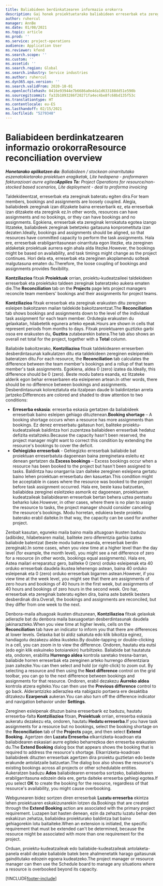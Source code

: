 ```yaml
---
title: Baliabideen berdinkatzearen informazio orokorra
description: Gai honek proiektuetarako baliabideen erreserbak eta zereginak bat datozela ziurtatzen lagunduko dizun informazioa eskaintzen du.
author: ruhercul
manager: AnnBe
ms.date: 01/08/2021
ms.topic: article
ms.prod: ''
ms.service: project-operations
audience: Application User
ms.reviewer: kfend
ms.search.scope: ''
ms.custom: ''
ms.assetid: ''
ms.search.region: Global
ms.search.industry: Service industries
ms.author: ruhercul
ms.dyn365.ops.version: ''
ms.search.validFrom: 2020-10-01
ms.openlocfilehash: 0416e93944e7b6686a0e4da1d633188dd51e590b
ms.sourcegitcommit: fa32b1893286f20271fa4ec4be8fc68bd135f53c
ms.translationtype: HT
ms.contentlocale: eu-ES
ms.lasthandoff: 02/15/2021
ms.locfileid: "5279348"
---
```

# <a name="resource-reconciliation-overview"></a><span data-ttu-id="af4f3-103">Baliabideen berdinkatzearen informazio orokorra</span><span class="sxs-lookup"><span data-stu-id="af4f3-103">Resource reconciliation overview</span></span>

<span data-ttu-id="af4f3-104">_**Honetarako aplikatzen da:** Baliabideen / stockean oinarritutako eszenatokietarako proiektuen eragiketak, Lite hedapena - proformaren fakturazioari aurre egitea_</span><span class="sxs-lookup"><span data-stu-id="af4f3-104">_**Applies To:** Project Operations for resource/non-stocked based scenarios, Lite deployment - deal to proforma invoicing_</span></span>

<span data-ttu-id="af4f3-105">Taldekideentzat, erreserbak eta zereginak bateratu egiten dira.</span><span class="sxs-lookup"><span data-stu-id="af4f3-105">For team members, bookings and assignments are loosely coupled.</span></span> <span data-ttu-id="af4f3-106">Alegia, baliabideek zereginak izan ditzakete baina erreserbarik ez, eta erreserbak izan ditzakete eta zereginik ez.</span><span class="sxs-lookup"><span data-stu-id="af4f3-106">In other words, resources can have assignments and no bookings, or they can have bookings and no assignments.</span></span> <span data-ttu-id="af4f3-107">Egokiena, erreserbak eta zereginak lerrokatuta egotea izango litzateke, baliabideek zereginak betetzeko gaitasuna konprometituta izan dezaten.</span><span class="sxs-lookup"><span data-stu-id="af4f3-107">Ideally, bookings and assignments should be aligned, so that resources have committed capacity to perform the task assignments.</span></span> <span data-ttu-id="af4f3-108">Hala ere, erreserbak erabilgarritasunean oinarrituta egon litezke, eta zereginen aldaketak proiektuak aurrera egin ahala alda litezke.</span><span class="sxs-lookup"><span data-stu-id="af4f3-108">However, the bookings might be based on availability, and task timings might change as the project continues.</span></span> <span data-ttu-id="af4f3-109">Hori dela eta, erreserbak eta zereginen akoplamendu solteak malgutasuna ematen du.</span><span class="sxs-lookup"><span data-stu-id="af4f3-109">Therefore, the loose coupling of bookings and assignments provides flexibility.</span></span>

<span data-ttu-id="af4f3-110">**Kontziliazioa** fitxak **Proiektuak** orrian, proiektu-kudeatzaileei taldekideen erreserbak eta proiektuko taldeen zereginak bateratzeko aukera ematen die.</span><span class="sxs-lookup"><span data-stu-id="af4f3-110">The **Reconciliation** tab on the **Projects** page lets project managers reconcile team members' bookings and their assignments for project teams.</span></span>

<span data-ttu-id="af4f3-111">**Kontziliazioa** fitxak erreserbak eta zereginak erakusten ditu zereginen esleipen bakoitzaren mailan taldekide bakoitzarentzat.</span><span class="sxs-lookup"><span data-stu-id="af4f3-111">The **Reconciliation** tab shows bookings and assignments down to the level of the individual task assignment for each team member.</span></span> <span data-ttu-id="af4f3-112">Ordutegia erakusten du gelaxkatan, hilabetetik egunera arteko epeak.</span><span class="sxs-lookup"><span data-stu-id="af4f3-112">Hours are shown in cells that represent periods from months to days.</span></span> <span data-ttu-id="af4f3-113">Fitxak proiektuaren guztizko garbi osoa ere erakusten du, **Guztira** zutabearekin batera.</span><span class="sxs-lookup"><span data-stu-id="af4f3-113">The tab also shows an overall net total for the project, together with a **Total** column.</span></span>

<span data-ttu-id="af4f3-114">Baliabide bakoitzerako, **Kontziliazioa** fitxak taldekidearen erreserben desberdintasunak kalkulatzen ditu eta taldekideen zereginen esleipenekin bateratzen ditu.</span><span class="sxs-lookup"><span data-stu-id="af4f3-114">For each resource, the **Reconciliation** tab calculates the difference between the team member's bookings and a rollup of that team member's task assignments.</span></span> <span data-ttu-id="af4f3-115">Egokiena, aldea 0 (zero) izatea da.</span><span class="sxs-lookup"><span data-stu-id="af4f3-115">Ideally, this difference should be 0 (zero).</span></span> <span data-ttu-id="af4f3-116">Beste modu batera esanda, ez litzateke alderik egon behar erreserbaren eta esleipenen artean.</span><span class="sxs-lookup"><span data-stu-id="af4f3-116">In other words, there should be no difference between bookings and assignments.</span></span> <span data-ttu-id="af4f3-117">Desberdintasunak koloreztatuta eta itzalpean daude bi baldintzetan arreta jartzeko:</span><span class="sxs-lookup"><span data-stu-id="af4f3-117">Differences are colored and shaded to draw attention to two conditions:</span></span>

- <span data-ttu-id="af4f3-118">**Erreserba eskasia**: erreserba eskasia gertatzen da baliabideek erreserbak baino esleipen gehiago dituztenean.</span><span class="sxs-lookup"><span data-stu-id="af4f3-118">**Booking shortage** – A booking shortage occurs when a resource has more assignments than bookings.</span></span> <span data-ttu-id="af4f3-119">Ez denez erreserbatu gaitasun hori, baliteke proiektu-kudeatzaileak baldintza hori zuzentzea baliabideen erreserbak hedatuz defizita estaltzeko.</span><span class="sxs-lookup"><span data-stu-id="af4f3-119">Because the capacity hasn't been reserved, the project manager might want to correct this condition by extending the resource's bookings to cover the deficit.</span></span>
- <span data-ttu-id="af4f3-120">**Gehiegizko erreserbak** - Gehiegizko erreserbak baliabide bat proiektuan erreserbatuta dagoenean baina zereginetara esleitu ez denean gertatzen da.</span><span class="sxs-lookup"><span data-stu-id="af4f3-120">**Excess bookings** – Excess bookings occur when a resource has been booked to the project but hasn't been assigned to tasks.</span></span> <span data-ttu-id="af4f3-121">Baldintza hau onargarria izan daiteke zereginen esleipena gertatu baino lehen proiektuan erreserbatu den kasuetan.</span><span class="sxs-lookup"><span data-stu-id="af4f3-121">This condition might be acceptable in cases where the resource was booked to the project before task assignment occurred.</span></span> <span data-ttu-id="af4f3-122">Hala ere, beste kasu batzuetan, baliabidea zereginei esleitzeko asmorik ez dagoenean, proiektuaren kudeatzaileak baliabidearen erreserbak bertan behera uztea pentsatu beharko luke.</span><span class="sxs-lookup"><span data-stu-id="af4f3-122">However, in other cases, where there is no plan to assign the resource to tasks, the project manager should consider canceling the resource's bookings.</span></span> <span data-ttu-id="af4f3-123">Modu horretan, edukiera beste proiektu baterako erabil daiteke.</span><span class="sxs-lookup"><span data-stu-id="af4f3-123">In that way, the capacity can be used for another project.</span></span>

<span data-ttu-id="af4f3-124">Zenbait kasutan, eguneko maila baino maila altuagoan ikusten baduzu (adibidez, hilabetearen maila), baliteke zero diferentzia garbia izatea baliabide batentzat (beste modu batera esanda, erreserbak berdin zereginak).</span><span class="sxs-lookup"><span data-stu-id="af4f3-124">In some cases, when you view time at a higher level than the day level (for example, the month level), you might see a net difference of zero for a resource (in other words, bookings equal assignments).</span></span> <span data-ttu-id="af4f3-125">Hala ere, Astea mailari erreparatuz gero, baliteke 0 (zero) orduko esleipenak eta 40 orduko erreserbak daudela ikustea lehenengo astean, baina 40 orduko esleipenak eta 0 (zero) orduko erreserbak bigarren astean.</span><span class="sxs-lookup"><span data-stu-id="af4f3-125">However, if you view time at the week level, you might see that there are assignments of zero hours and bookings of 40 hours in the first week, but assignments of 40 hours and bookings of zero hours in the second week.</span></span> <span data-ttu-id="af4f3-126">Oro har, erreserbak eta zereginak bateratu egiten dira, baina aste batetik bestera desberdinak dira.</span><span class="sxs-lookup"><span data-stu-id="af4f3-126">Overall, the bookings and assignments are reconciled, but they differ from one week to the next.</span></span>

<span data-ttu-id="af4f3-127">Denbora-maila altuagoak ikusten dituzunean, **Kontziliazioa** fitxak gelaxkak adierazle bat du denbora maila baxuagoetan desberdintasunak daudela jakinarazteko.</span><span class="sxs-lookup"><span data-stu-id="af4f3-127">When you view time at higher levels, cells on the **Reconciliation** tab have an indicator to inform you that there are differences at lower levels.</span></span> <span data-ttu-id="af4f3-128">Gelaxka bat bi aldiz sakatuta edo klik bikoitza eginez, handiagotu dezakezu aldea ikusteko.</span><span class="sxs-lookup"><span data-stu-id="af4f3-128">By double-tapping or double-clicking in a cell, you can zoom in to view the difference.</span></span> <span data-ttu-id="af4f3-129">Ondoren, hautatu eta eutsi (edo egin klik eskuineko botoiarekin) hurbiltzeko. Baliabide bat hautatuta eta, ondoren, erabilita **Hurrengo aldea** kontrola saretako tresna-barran, baliabide horren erreserbak eta zereginen arteko hurrengo diferentziara joan zaitezke.</span><span class="sxs-lookup"><span data-stu-id="af4f3-129">You can then select and hold (or right-click) to zoom out. By selecting a resource and then using the **Next difference** control on the grid toolbar, you can go to the next difference between bookings and assignments for that resource.</span></span> <span data-ttu-id="af4f3-130">Ondoren, erabil dezakezu **Aurreko aldea** kontrola atzera egiteko.</span><span class="sxs-lookup"><span data-stu-id="af4f3-130">You can then use the **Previous difference** control to go back.</span></span> <span data-ttu-id="af4f3-131">Alderantzizko adierazlea eta nabigazio portaera ere desaktiba ditzakezu **Ezarpenak** aukeran.</span><span class="sxs-lookup"><span data-stu-id="af4f3-131">You can also turn off the difference indicator and navigation behavior under **Settings**.</span></span>

<span data-ttu-id="af4f3-132">Zereginen esleipenak dituzun baina erreserbarik ez baduzu, hautatu erreserba-falta **Kontziliazioa** fitxan, **Proiektuak** orrian, erreserba eskasia aukeratu dezakezu eta, ondoren, hautatu **Hedatu erreserba**.</span><span class="sxs-lookup"><span data-stu-id="af4f3-132">If you have task assignments for a resource but no bookings, select the booking shortage on the **Reconciliation** tab of the **Projects** page, and then select **Extend Booking**.</span></span> <span data-ttu-id="af4f3-133">Agertzen den **Luzatu Erreserba** elkarrizketa-koadroan eta baliabidearen eskasiari aurre egiteko beharrezkoa den erreserba erakusten du.</span><span class="sxs-lookup"><span data-stu-id="af4f3-133">The **Extend Booking** dialog box that appears shows the booking that is required to address the resource's shortage.</span></span> <span data-ttu-id="af4f3-134">Elkarrizketa-koadroan baliabideek dituzten erreserbak agertzen dira proiektu guztietan edo beste erakunde antolatzaile batzuetan.</span><span class="sxs-lookup"><span data-stu-id="af4f3-134">The dialog box also shows the resource's existing bookings across all projects or other schedulable entities.</span></span> <span data-ttu-id="af4f3-135">Aukeratzen baduzu **Ados** baliabidearen erreserba sortzeko, baliabidearen erabilgarritasuna edozein dela ere, gerta daiteke erreserba gehiegi egotea.</span><span class="sxs-lookup"><span data-stu-id="af4f3-135">If you select **OK** to create the booking for the resource, regardless of that resource's availability, you might cause overbooking.</span></span>

<span data-ttu-id="af4f3-136">Webgunearen bidez sortzen diren erreserbak **Luzatu erreserba** ekintza lehen proiektuaren eskakizunarekin lotzen da.</span><span class="sxs-lookup"><span data-stu-id="af4f3-136">Bookings that are created through the **Extend Booking** action are associated with the primary project requirement.</span></span> <span data-ttu-id="af4f3-137">Luzapen bat hasten denean, ezin da zehaztu luzatu behar den eskakizun zehatza, baliabidea proiekturako baldintza bat baino gehiagorekin lotu baitaiteke.</span><span class="sxs-lookup"><span data-stu-id="af4f3-137">When an extension is initiated, the specific requirement that must be extended can't be determined, because the resource might be associated with more than one requirement for the project.</span></span>

<span data-ttu-id="af4f3-138">Orduan, proiektu-kudeatzaileak edo baliabide-kudeatzaileak antolaketa-panela erabil dezake baliabide batek bere ahalmenetatik harago gaitasunak gainditutako edozein egoera kudeatzeko.</span><span class="sxs-lookup"><span data-stu-id="af4f3-138">The project manager or resource manager can then use the Schedule board to manage any situations where a resource is overbooked beyond its capacity.</span></span>


[!INCLUDE[footer-include](../includes/footer-banner.md)]